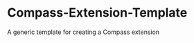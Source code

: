 Compass-Extension-Template
==========================

A generic template for creating a Compass extension